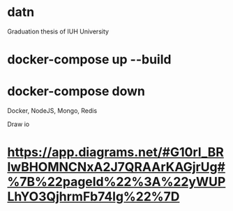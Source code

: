 # datn

Graduation thesis of IUH University

# docker-compose up --build

# docker-compose down

Docker, NodeJS, Mongo, Redis

Draw io

# https://app.diagrams.net/#G10rl_BRlwBHOMNCNxA2J7QRAArKAGjrUg#%7B%22pageId%22%3A%22yWUPLhYO3QjhrmFb74lg%22%7D
